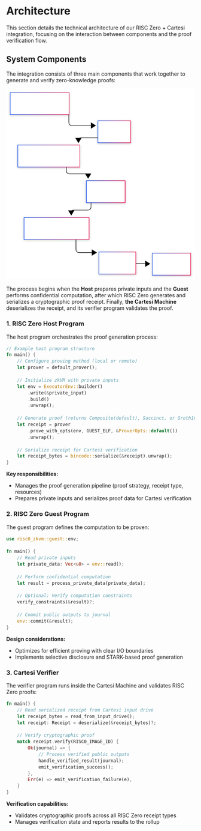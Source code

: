 # Architecture

This section details the technical architecture of our RISC Zero + Cartesi integration, focusing on the interaction between components and the proof verification flow.

## System Components

The integration consists of three main components that work together to generate and verify zero-knowledge proofs:

![Proof Generation and Verification Flow](./img/cartesi-risczero.svg)

The process begins when the **Host** prepares private inputs and the **Guest** performs confidential computation, after which RISC Zero generates and serializes a cryptographic proof receipt. Finally, **the Cartesi Machine** deserializes the receipt, and its verifier program validates the proof.

### 1. RISC Zero Host Program

The host program orchestrates the proof generation process:

```rust
// Example host program structure
fn main() {
    // Configure proving method (local or remote)
    let prover = default_prover();

    // Initialize zkVM with private inputs
    let env = ExecutorEnv::builder()
        .write(&private_input)
        .build()
        .unwrap();

    // Generate proof (returns Composite(default), Succinct, or Groth16 receipt)
    let receipt = prover
        .prove_with_opts(env, GUEST_ELF, &ProverOpts::default())
        .unwrap();

    // Serialize receipt for Cartesi verification
    let receipt_bytes = bincode::serialize(&receipt).unwrap();
}
```

**Key responsibilities:**

- Manages the proof generation pipeline (proof strategy, receipt type, resources)
- Prepares private inputs and serializes proof data for Cartesi verification

### 2. RISC Zero Guest Program

The guest program defines the computation to be proven:

```rust
use risc0_zkvm::guest::env;

fn main() {
    // Read private inputs
    let private_data: Vec<u8> = env::read();

    // Perform confidential computation
    let result = process_private_data(private_data);

    // Optional: Verify computation constraints
    verify_constraints(&result)?;

    // Commit public outputs to journal
    env::commit(&result);
}
```

**Design considerations:**

- Optimizes for efficient proving with clear I/O boundaries
- Implements selective disclosure and STARK-based proof generation

### 3. Cartesi Verifier

The verifier program runs inside the Cartesi Machine and validates RISC Zero proofs:

```rust
fn main() {
    // Read serialized receipt from Cartesi input drive
    let receipt_bytes = read_from_input_drive();
    let receipt: Receipt = deserialize(&receipt_bytes)?;

    // Verify cryptographic proof
    match receipt.verify(RISC0_IMAGE_ID) {
        Ok(journal) => {
            // Process verified public outputs
            handle_verified_result(journal);
            emit_verification_success();
        },
        Err(e) => emit_verification_failure(e),
    }
}
```

**Verification capabilities:**

- Validates cryptographic proofs across all RISC Zero receipt types
- Manages verification state and reports results to the rollup
